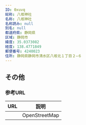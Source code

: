 ```yaml
---
ID: 0xuvq
総称: 八坂神社
名称: 八坂神社
名称読み: null
別名: null
都道府県: 静岡県
区域: 静岡市
緯度: 35.0373082
経度: 138.4771849
郵便番号: 4240023
住所: 静岡県静岡市清水区八坂北１丁目２−６
---
```


## その他

### 参考URL

| URL | 説明          |
| --- | ------------- |
|     | OpenStreetMap |
